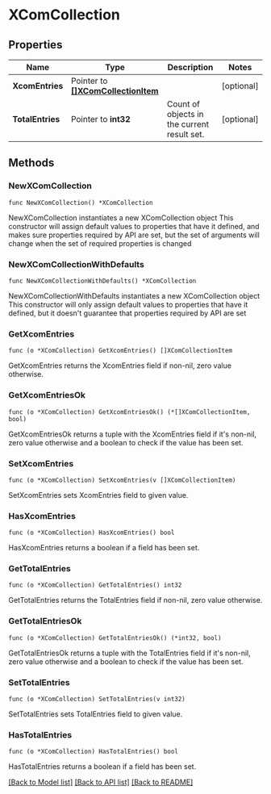 # XComCollection

## Properties

Name | Type | Description | Notes
------------ | ------------- | ------------- | -------------
**XcomEntries** | Pointer to [**[]XComCollectionItem**](XComCollectionItem.md) |  | [optional] 
**TotalEntries** | Pointer to **int32** | Count of objects in the current result set. | [optional] 

## Methods

### NewXComCollection

`func NewXComCollection() *XComCollection`

NewXComCollection instantiates a new XComCollection object
This constructor will assign default values to properties that have it defined,
and makes sure properties required by API are set, but the set of arguments
will change when the set of required properties is changed

### NewXComCollectionWithDefaults

`func NewXComCollectionWithDefaults() *XComCollection`

NewXComCollectionWithDefaults instantiates a new XComCollection object
This constructor will only assign default values to properties that have it defined,
but it doesn't guarantee that properties required by API are set

### GetXcomEntries

`func (o *XComCollection) GetXcomEntries() []XComCollectionItem`

GetXcomEntries returns the XcomEntries field if non-nil, zero value otherwise.

### GetXcomEntriesOk

`func (o *XComCollection) GetXcomEntriesOk() (*[]XComCollectionItem, bool)`

GetXcomEntriesOk returns a tuple with the XcomEntries field if it's non-nil, zero value otherwise
and a boolean to check if the value has been set.

### SetXcomEntries

`func (o *XComCollection) SetXcomEntries(v []XComCollectionItem)`

SetXcomEntries sets XcomEntries field to given value.

### HasXcomEntries

`func (o *XComCollection) HasXcomEntries() bool`

HasXcomEntries returns a boolean if a field has been set.

### GetTotalEntries

`func (o *XComCollection) GetTotalEntries() int32`

GetTotalEntries returns the TotalEntries field if non-nil, zero value otherwise.

### GetTotalEntriesOk

`func (o *XComCollection) GetTotalEntriesOk() (*int32, bool)`

GetTotalEntriesOk returns a tuple with the TotalEntries field if it's non-nil, zero value otherwise
and a boolean to check if the value has been set.

### SetTotalEntries

`func (o *XComCollection) SetTotalEntries(v int32)`

SetTotalEntries sets TotalEntries field to given value.

### HasTotalEntries

`func (o *XComCollection) HasTotalEntries() bool`

HasTotalEntries returns a boolean if a field has been set.


[[Back to Model list]](../README.md#documentation-for-models) [[Back to API list]](../README.md#documentation-for-api-endpoints) [[Back to README]](../README.md)


